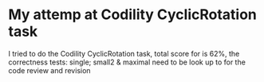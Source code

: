 # My attemp at Codility CyclicRotation task

I tried to do the Codility CyclicRotation task, total score for is 62%, the correctness tests: single; small2 & maximal need to be look up to for the code review and revision  

